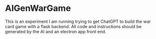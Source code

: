 # AIGenWarGame
This is an experiment I am running trying to get ChatGPT to build the war card game with a flask backend.  All code and instructions should be generated by the AI and an electron app front end.

